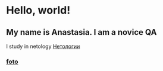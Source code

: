 # Hello, world!
## My name is Anastasia. I am a novice QA
 I study in netology [Нетологии](https://netology.ru)
 ### [foto](/foto.jpeg)
